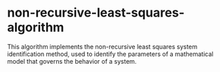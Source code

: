 # non-recursive-least-squares-algorithm

This algorithm implements the non-recursive least squares system identification method, used to identify the parameters of a mathematical model that governs the behavior of a system.
